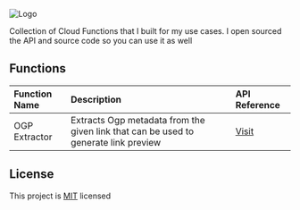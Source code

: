 ![Logo](https://github.com/2002Bishwajeet/serverless-functions/assets/62933155/2cc6d763-c017-4173-8aa9-b9814551aaaa)

<!-- Icon from "https://www.flaticon.com/free-icons/gears" by wokexo8272@adrais.com  -->

Collection of Cloud Functions that I built for my use cases. I open sourced the API and source code so you can use it as well

## Functions

| Function Name | Description                                                                         | API Reference                      |
| :------------ | :---------------------------------------------------------------------------------- | :--------------------------------- |
| OGP Extractor | Extracts Ogp metadata from the given link that can be used to generate link preview | [Visit](/functions/ogp_extractor/) |

## License

This project is [MIT](/LICENSE) licensed
